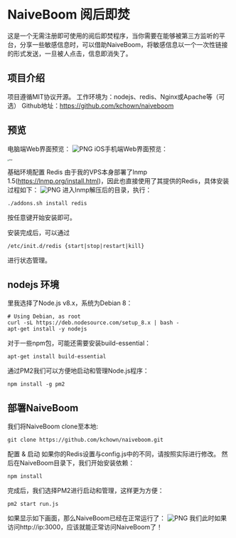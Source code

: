 # NaiveBoom 阅后即焚


<!--more-->

这是一个无需注册即可使用的阅后即焚程序，当你需要在能够被第三方监听的平台，分享一些敏感信息时，可以借助NaiveBoom，将敏感信息以一个一次性链接的形式发送，一旦被人点击，信息即消失了。

## 项目介绍

项目遵循MIT协议开源。
工作环境为：nodejs、redis、Nginx或Apache等（可选）
Github地址：https://github.com/kchown/naiveboom

## 预览
电脑端Web界面预览：
![PNG](https://nashome-image-bucket.oss-accelerate.aliyuncs.com/Images/NaiveBooMImage/diannaoyulan.png)
iOS手机端Web界面预览：		

<img src="https://nashome-image-bucket.oss-cn-shanghai.aliyuncs.com/Images/NaiveBooMImage/shoujiyulan.png" alt="PNG" style="zoom: 25%;" />

基础环境配置
Redis
由于我的VPS本身部署了lnmp 1.5(https://lnmp.org/install.html)，因此也直接使用了其提供的Redis，具体安装过程如下：
![PNG](https://nashome-image-bucket.oss-accelerate.aliyuncs.com/Images/NaiveBooMImage/anzhuangguocheng.png)
进入lnmp解压后的目录，执行：

```text
./addons.sh install redis
```
按任意键开始安装即可。

安装完成后，可以通过
```text
/etc/init.d/redis {start|stop|restart|kill}
```
进行状态管理。

## nodejs 环境
里我选择了Node.js v8.x，系统为Debian 8：

```text
# Using Debian, as root
curl -sL https://deb.nodesource.com/setup_8.x | bash -
apt-get install -y nodejs
```
对于一些npm包，可能还需要安装build-essential：

```text
apt-get install build-essential
```
通过PM2我们可以方便地启动和管理Node.js程序：

```text
npm install -g pm2
```
## 部署NaiveBoom

我们将NaiveBoom clone至本地:

```text
git clone https://github.com/kchown/naiveboom.git
```
配置 & 启动
如果你的Redis设置与config.js中的不同，请按照实际进行修改。
然后在NaiveBoom目录下，我们开始安装依赖：

```text
npm install
```
完成后，我们选择PM2进行启动和管理，这样更为方便：

```text
pm2 start run.js
```
如果显示如下画面，那么NaiveBoom已经在正常运行了：
![PNG](https://nashome-image-bucket.oss-accelerate.aliyuncs.com/Images/NaiveBooMImage/pm2.png)
我们此时如果访问http://ip:3000，应该就能正常访问NaiveBoom了！
